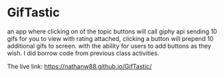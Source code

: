 # GifTastic

an app where clicking on of the topic buttons will call giphy api sending 10 gifs for you to view with rating attached,
clicking a button will prepend 10 additional gifs to screen.
with the ability for users to add buttons as they wish.
I did borrow code from previous class activities.

The live link: https://nathanw88.github.io/GifTastic/
